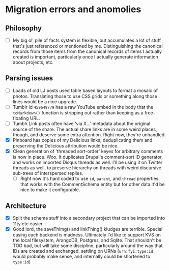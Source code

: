 # Migration errors and anomolies

## Philosophy

- [ ] My big ol' pile of facts system is flexible, but accumulates a lot of stuff that's just referenced or mentioned by me. Distinguishing the canonical records from those items from the canonical records of items I actually created is important, particularly once I actually generate information about projects, etc.

## Parsing issues

- [ ] Loads of old LJ posts used table based layouts to format a mosaic of photos. Translating those to use CSS grids or something along those lines would be a nice upgrade.
- [ ] Tumblr id `459649779` has a raw YouTube embed in the body that the `toMarkdown()` function is stripping out rather than keeping as a free-floating URL.
- [ ] Tumblr Link posts often have 'via X…' metadata about the original source of the share. The actual share links are in some weird places, though, and deserve some extra attention. Right now, they're unhandled.
- [x] Pinboard has copies of my Delicious links; deduplicating them and preserving the Delicious attribution would be nice.
- [x] Clean generation of 'threaded sort-order' keyes for arbitrary comments is now in place. Woo. It duplicates Drupal's comment-sort ID generator, and works on imported Disqus threads as well. I'll be using it on Twitter threads as well, to preserve hierarchy on threads with weird discursive sub-trees of interspersed replies.
  - [ ] Right now it's hard coded to use `id`, `parent`, and `thread` properties: that works with the CommentSchema entity but for other data it'd be nice to make it configurable.

## Architecture

- [x] Split the schema stuff into a secondary project that can be imported into 11ty etc easier
- [x] Good lord, the saveThimg() and linkThing() kludges are terrible. Special casing each backend is madness. Ultimately I'd like to support KVS on the local filesystem, ArangoDB, Postgres, and Sqlite. That shouldn't be TOO bad, but will take some discipline, particularly around the way that IDs are created and exchanged. settling on URNs (`urn:fyi:type:id` would probably make sense, and internally could be shortened to `type:id`)
